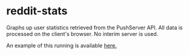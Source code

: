 # reddit-stats

Graphs up user statistics retrieved from the PushServer API. All data is processed on the client's browser. No interim server is used.

An example of this running is available [here.](https://damienoreilly.github.io/reddit-stats)
